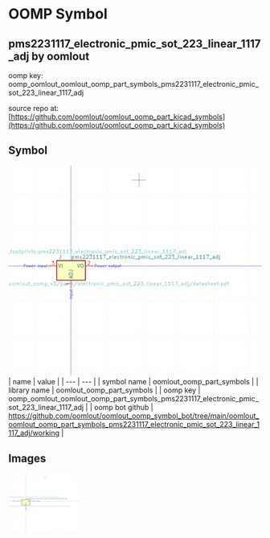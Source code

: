 # OOMP Symbol  
## pms2231117_electronic_pmic_sot_223_linear_1117_adj  by oomlout  
  
oomp key: oomp_oomlout_oomlout_oomp_part_symbols_pms2231117_electronic_pmic_sot_223_linear_1117_adj  
  
source repo at: [https://github.com/oomlout/oomlout_oomp_part_kicad_symbols](https://github.com/oomlout/oomlout_oomp_part_kicad_symbols)  
## Symbol  
  
[![working.png](working_600.png)](working.png)  
| name | value | 
| --- | --- | 
| symbol name | oomlout_oomp_part_symbols | 
| library name | oomlout_oomp_part_symbols | 
| oomp key | oomp_oomlout_oomlout_oomp_part_symbols_pms2231117_electronic_pmic_sot_223_linear_1117_adj | 
| oomp bot github | https://github.com/oomlout/oomlout_oomp_symbol_bot/tree/main/oomlout_oomlout_oomp_part_symbols_pms2231117_electronic_pmic_sot_223_linear_1117_adj/working | 
## Images  
  
[![working.png](working_140.png)](working.png)  
